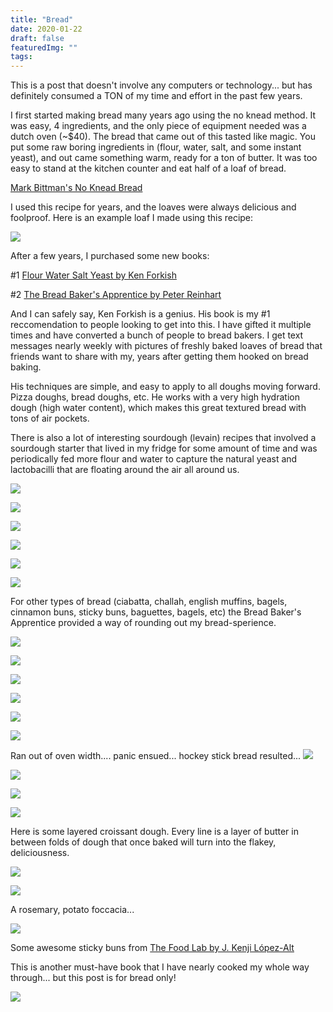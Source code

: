 ```yaml
---
title: "Bread"
date: 2020-01-22
draft: false
featuredImg: ""
tags: 
---
```


This is a post that doesn't involve any computers or technology... but has definitely consumed a TON of my time and effort in the past few years.

I first started making bread many years ago using the no knead method. It was easy, 4 ingredients, and the only piece of equipment needed was a dutch oven (~$40). The bread that came out of this tasted like magic. You put some raw boring ingredients in (flour, water, salt, and some instant yeast), and out came something warm, ready for a ton of butter. It was too easy to stand at the kitchen counter and eat half of a loaf of bread.

[Mark Bittman's No Knead Bread](https://cooking.nytimes.com/recipes/11376-no-knead-bread)

I used this recipe for years, and the loaves were always delicious and foolproof. Here is an example loaf I made using this recipe:

![](/bread/loaf3.jpg)

After a few years, I purchased some new books:

#1 [Flour Water Salt Yeast by Ken Forkish](https://www.amazon.com/Flour-Water-Salt-Yeast-Fundamentals/dp/160774273X)

#2 [The Bread Baker's Apprentice by Peter Reinhart](https://www.amazon.com/Bread-Bakers-Apprentice-15th-Anniversary/dp/1607748657/)

And I can safely say, Ken Forkish is a genius. His book is my #1 reccomendation to people looking to get into this. I have gifted it multiple times and have converted a bunch of people to bread bakers. I get text messages nearly weekly with pictures of freshly baked loaves of bread that friends want to share with my, years after getting them hooked on bread baking.

His techniques are simple, and easy to apply to all doughs moving forward. Pizza doughs, bread doughs, etc. He works with a very high hydration dough (high water content), which makes this great textured bread with tons of air pockets.

There is also a lot of interesting sourdough (levain) recipes that involved a sourdough starter that lived in my fridge for some amount of time and was periodically fed more flour and water to capture the natural yeast and lactobacilli that are floating around the air all around us.

![](/bread/loaf1.jpg)

![](/bread/loaf2.jpg)

![](/bread/loaf4.jpg)

![](/bread/loaf5.jpg)

![](/bread/loaf6.jpg)

![](/bread/loaf7.jpg)

For other types of bread (ciabatta, challah, english muffins, bagels, cinnamon buns, sticky buns, baguettes, bagels, etc) the Bread Baker's Apprentice provided a way of rounding out my bread-sperience.

![](/bread/englishmuffins.jpg)

![](/bread/cinnamonbuns.jpg)

![](/bread/ciabatta.jpg)

![](/bread/ciabatta2.jpg)

![](/bread/challah.jpg)

![](/bread/baguettes.jpg)

Ran out of oven width.... panic ensued... hockey stick bread resulted...
![](/bread/baguettes2.jpg)

![](/bread/baguettes3.jpg)

![](/bread/bagels.jpg)

![](/bread/wheatwalnut.jpg)

Here is some layered croissant dough. Every line is a layer of butter in between folds of dough that once baked will turn into the flakey, deliciousness.

![](/bread/croissantdough.jpg)

![](/bread/croissants.jpg)

A rosemary, potato foccacia...

![](/bread/foccacia.jpg)

Some awesome sticky buns from [The Food Lab by J. Kenji López-Alt](https://www.amazon.com/Food-Lab-Cooking-Through-Science/dp/0393081087)

This is another must-have book that I have nearly cooked my whole way through... but this post is for bread only!

![](/bread/stickybuns.jpg)
